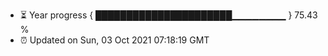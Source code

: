 - ⏳ Year progress { ██████████████████████▁▁▁▁▁▁▁▁ } 75.43 %
- ⏰ Updated on Sun, 03 Oct 2021 07:18:19 GMT

